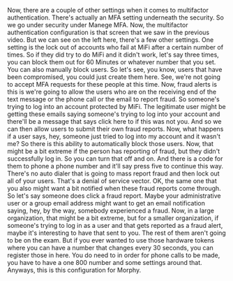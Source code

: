 Now, there are a couple of other settings when it comes to multifactor authentication.
There's actually an MFA setting underneath the security.
So we go under security under Manege MFA.
Now, the multifactor authentication configuration is that screen that we saw in the previous video.
But we can see on the left here, there's a few other settings.
One setting is the lock out of accounts who fail at MiFi after a certain number of times.
So if they did try to do MiFi and it didn't work, let's say three times, you can block them out for
60 Minutes or whatever number that you set.
You can also manually block users.
So let's see, you know, users that have been compromised, you could just create them here.
See, we're not going to accept MFA requests for these people at this time.
Now, fraud alerts is this is we're going to allow the users who are on the receiving end of the text
message or the phone call or the email to report fraud.
So someone's trying to log into an account protected by MiFi.
The legitimate user might be getting these emails saying someone's trying to log into your account and
there'll be a message that says click here to if this was not you.
And so we can then allow users to submit their own fraud reports.
Now, what happens if a user says, hey, someone just tried to log into my account and it wasn't me?
So there is this ability to automatically block those users.
Now, that might be a bit extreme if the person has reporting of fraud, but they didn't successfully
log in.
So you can turn that off and on.
And there is a code for them to phone a phone number and it'll say press five to continue this way.
There's no auto dialer that is going to mass report fraud and then lock out all of your users.
That's a denial of service vector.
OK, the same one that you also might want a bit notified when these fraud reports come through.
So let's say someone does click a fraud report.
Maybe your administrative user or a group email address might want to get an email notification saying,
hey, by the way, somebody experienced a fraud.
Now, in a large organization, that might be a bit extreme, but for a smaller organization, if someone's
trying to log in as a user and that gets reported as a fraud alert, maybe it's interesting to have
that sent to you.
The rest of them aren't going to be on the exam.
But if you ever wanted to use those hardware tokens where you can have a number that changes every 30
seconds, you can register those in here.
You do need to in order for phone calls to be made, you have to have a one 800 number and some settings
around that.
Anyways, this is this configuration for Morphy.
